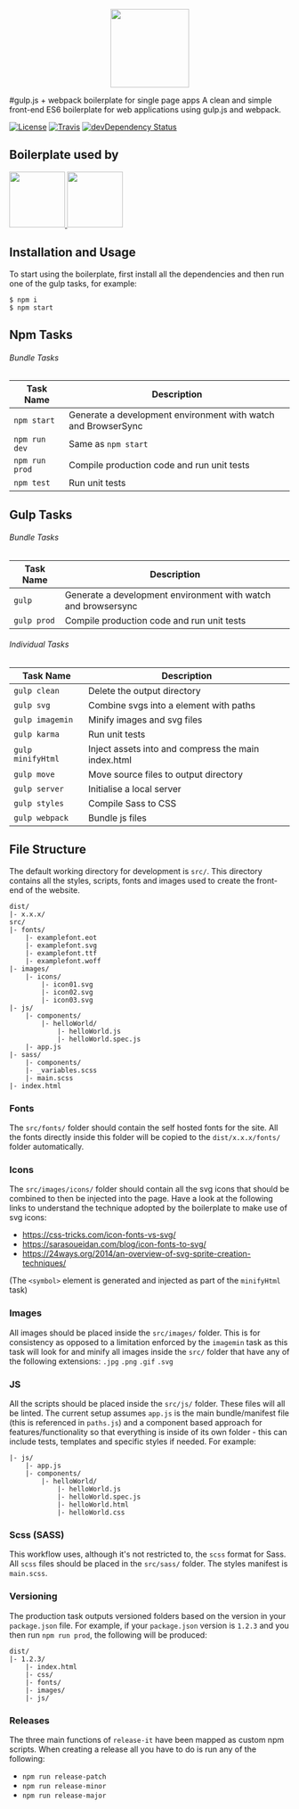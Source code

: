 <p align="center">
    <img width="141" src="http://antonsamper.github.io/gulp-webpack-boilerplate/images/logo-gulp-webpack-pink-fed4617544.svg" />
</p>
#gulp.js + webpack boilerplate for single page apps
A clean and simple front-end ES6 boilerplate for web applications using gulp.js and webpack.

[![License](https://img.shields.io/github/license/mashape/apistatus.svg)](https://github.com/antonsamper/gulp-webpack-boilerplate/blob/master/LICENSE)
[![Travis](https://img.shields.io/travis/antonsamper/gulp-webpack-boilerplate.svg)](https://travis-ci.org/antonsamper/gulp-webpack-boilerplate)
[![devDependency Status](https://david-dm.org/antonsamper/gulp-webpack-boilerplate/dev-status.svg)](https://david-dm.org/antonsamper/gulp-webpack-boilerplate#info=devDependencies)

## Boilerplate used by
<p>
  <a href="http://signagerocket.com/">
    <img height="100" width="100" src="https://raw.githubusercontent.com/antonsamper/gulp-webpack-boilerplate/master/src/images/logo-signagerocket.png">
  </a>
  <a href="http://www.nowtv.com/">
    <img height="100" width="100" src="https://raw.githubusercontent.com/antonsamper/gulp-webpack-boilerplate/master/src/images/logo-nowtv.png">
  </a>
</p>

## Installation and Usage
To start using the boilerplate, first install all the dependencies and then run one of the gulp tasks, for example:

 ```
 $ npm i
 $ npm start
 ```

## Npm Tasks

###### Bundle Tasks

Task Name         | Description
----------------- | ---------------------------------------------------------------------
`npm start`       | Generate a development environment with watch and BrowserSync
`npm run dev`     | Same as `npm start`
`npm run prod`    | Compile production code and run unit tests
`npm test`        | Run unit tests

## Gulp Tasks

###### Bundle Tasks

Task Name         | Description
----------------- | ---------------------------------------------------------------------
`gulp`            | Generate a development environment with watch and browsersync
`gulp prod`       | Compile production code and run unit tests

###### Individual Tasks

Task Name         | Description
----------------- | ----------------------------------------------------
`gulp clean`      | Delete the output directory
`gulp svg`        | Combine svgs into a <symbol> element with paths
`gulp imagemin`   | Minify images and svg files
`gulp karma`      | Run unit tests
`gulp minifyHtml` | Inject assets into and compress the main index.html
`gulp move`       | Move source files to output directory
`gulp server`     | Initialise a local server
`gulp styles`     | Compile Sass to CSS
`gulp webpack`    | Bundle js files


## File Structure
The default working directory for development is `src/`. This directory contains all the styles, scripts, fonts and
images used to create the front-end of the website.

```
dist/
|- x.x.x/
src/
|- fonts/
	|- examplefont.eot
	|- examplefont.svg
	|- examplefont.ttf
	|- examplefont.woff
|- images/
	|- icons/
        |- icon01.svg
        |- icon02.svg
        |- icon03.svg
|- js/
	|- components/
		|- helloWorld/
			|- helloWorld.js
			|- helloWorld.spec.js
	|- app.js
|- sass/
	|- components/
	|- _variables.scss
	|- main.scss
|- index.html
```

### Fonts
The `src/fonts/` folder should contain the self hosted fonts for the site. All the fonts directly inside this folder
will be copied to the `dist/x.x.x/fonts/` folder automatically.

### Icons
The `src/images/icons/` folder should contain all the svg icons that should be combined to then be injected into
the page. Have a look at the following links to understand the technique adopted by the boilerplate to make use of
svg icons:

* https://css-tricks.com/icon-fonts-vs-svg/
* https://sarasoueidan.com/blog/icon-fonts-to-svg/
* https://24ways.org/2014/an-overview-of-svg-sprite-creation-techniques/

(The `<symbol>` element is generated and injected as part of the `minifyHtml` task)

### Images
All images should be placed inside the `src/images/` folder. This is for consistency as opposed to a limitation
enforced by the `imagemin` task as this task will look for and minify all images inside the `src/` folder that have
any of the following extensions: `.jpg` `.png` `.gif` `.svg`

### JS
All the scripts should be placed inside the `src/js/` folder. These files will all be linted. The current setup assumes
`app.js` is the main bundle/manifest file (this is referenced in `paths.js`) and a component based approach for
features/functionality so that everything is inside of its own folder - this can include
tests, templates and specific styles if needed.
For example:

```
|- js/
    |- app.js
	|- components/
		|- helloWorld/
			|- helloWorld.js
			|- helloWorld.spec.js
			|- helloWorld.html
			|- helloWorld.css
```

### Scss (SASS)
This workflow uses, although it's not restricted to, the `scss` format for Sass. All `scss` files should be placed in
the `src/sass/` folder. The styles manifest is `main.scss`.

### Versioning
The production task outputs versioned folders based on the version in your `package.json` file. For example, if your
`package.json` version is `1.2.3` and you then run `npm run prod`, the following will be produced:
```
dist/
|- 1.2.3/
	|- index.html
    |- css/
    |- fonts/
    |- images/
    |- js/
```

### Releases
The three main functions of `release-it` have been mapped as custom npm scripts. When creating a release all you have
to do is run any of the following:
 *  `npm run release-patch`
 *  `npm run release-minor`
 *  `npm run release-major`
